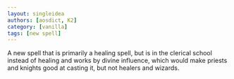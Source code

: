 ```yaml
---
layout: singleidea
authors: [aosdict, K2]
category: [vanilla]
tags: [new spell]
---
```

A new spell that is primarily a healing spell, but is in the clerical school
instead of healing and works by divine influence, which would make priests and
knights good at casting it, but not healers and wizards.

